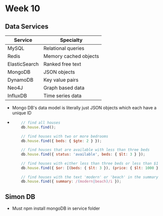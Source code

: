 # Week 10

## Data Services

| Service | Specialty |
| --- | --- |
| MySQL | Relational queries |
| Redis | Memory cached objects |
| ElasticSearch | Ranked free text |
| MongoDB | JSON objects |
| DynamoDB | Key value pairs |
| Neo4J | Graph based data |
| InfluxDB | Time series data |

- Mongo DB's data model is literally just JSON objects which each have a unique ID
- ```JavaScript
      // find all houses
      db.house.find();
      
      // find houses with two or more bedrooms
      db.house.find({ beds: { $gte: 2 } });
      
      // find houses that are available with less than three beds
      db.house.find({ status: 'available', beds: { $lt: 3 } });
      
      // find houses with either less than three beds or less than $1000 a night
      db.house.find({ $or: [(beds: { $lt: 3 }), (price: { $lt: 1000 })] });
      
      // find houses with the text 'modern' or 'beach' in the summary
      db.house.find({ summary: /(modern|beach)/i });
    ```

## Simon DB

- Must npm install mongoDB in service folder
